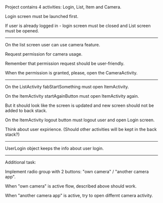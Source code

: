 Project contains 4 activities: Login, List, Item and Camera.

Login screen must be launched first.

If user is already logged in - login screen must be closed and List screen must be opened.
_____________

On the list screen user can use camera feature.

Request permission for camera usage.

Remember that permission request should be user-friendly. 

When the permission is granted, please, open the CameraActivity.
_____________

On the ListActivity fabStartSomething must open ItemActivity.

On the ItemActivity startAgainButton must open ItemActivity again.

But it should look like the screen is updated and new screen should not be added to back stack.

On the ItemActivity logout button must logout user and open Login screen.

Think about user expirience. (Should other activities will be kept in the back stack?)
_____________


UserLogin object keeps the info about user login.
_____________

Additional task:

Implement radio group with 2 buttons: "own camera" / "another camera app".

When "own camera" is active flow, described above should work.

When "another camera app" is active, try to open differnt camera activity.
